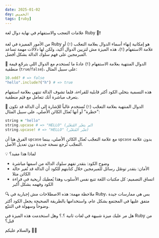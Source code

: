 ```yaml
---
date: 2025-01-02
day: الخميس
tags: [ruby]
---
```


علامات التعجب والاستفهام في نهاية دوال لغة Ruby 🤔❗️

من الأمور المميزة في لغة Ruby هو إمكانية إنهاء أسماء الدوال بعلامة التعجّب (`!`) أو علامة الاستفهام (`؟`)، هذه الميزة مش لتزيين الدوال أكيد، ولكن لها دلالات مهمة تساعد المبرمجين على فهم سلوك الدالة بشكل أفضل.

🔹 الدوال المنتهية بعلامة الاستفهام (`؟`) عادةً ما تُستخدم مع الدوال اللي بترجّع قيمة منطقية (`true`/`false`)، على سبيل المثال:

```ruby
10.odd? # => false
"hello".include?("h") # => true
```

هذه التسمية بتخلي الكود أكثر قابلية للقراءة، فلما تشوف الدالة تنتهي بعلامة استفهام بتعرف مباشرة أنك تتعامل مع قيَم منطقية.

🔸 الدوال المنتهية بعلامة التعجّب (`!`) تُستخدم غالباً للإشارة إلى أن الدالة قد تكون "خطرة" أو أنها تُعدّل الكائن الأصلي، على سبيل المثال:

```ruby
string = "hello"
string.upcase # => "HELLO" (لم يتغيّر المُتغَيّر)
string.upcase! # => "HELLO" (تغيّر المُتغَيّر)
```

الفرق هنا أن `upcase` مع علامة التعجّب تُعدّل الكائن الأصلي، بينما `upcase` بدون علامة التعجّب تُرجع نسخة جديدة دون تعديل الأصل.

💡 لماذا هذا مفيد؟
- وضوح الكود: بتقدر تفهم سلوك الدالة من اسمها مباشرة
- الأمان: بتقدر توصّل رسائل للمبرمجين خلال كتابتهم للكود أن الدالة قد تُغير حالة الكائن مثلا
- اتساق التصميم: كل مكتبات اللغة تتبع نفس الأسلوب وهذا يُعطيك أريحية في قراءة الكود وفهمه بشكل أكبر

🔍 ملاحظة مهمة: هذه الاصطلاحات مش إجبارية في Ruby، بس هي ممارسات جيدة متفق عليها في المجتمع بشكل عام، واستخدامها بالطريقة الصحيحة يجعل الكود أكثر وضوحاً وسهولة في التتبّع.

هل مر عليك ميزة شبيهة في لغات ثانية ؟.؟ وهل استخدمت هذه الميزة في Ruby من قبل؟

والسلام عليكم 👋🏻
